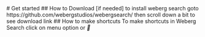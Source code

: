 <link href="https://fonts.googleapis.com/icon?family=Material+Icons" rel="stylesheet">
# Get started
## How to Download [if needed]
to install weberg search goto https://github.com/webergstudios/webergsearch/ then scroll down a bit to see download link
## How to make shortcuts
To make shortcuts in Weberg Search click on menu option or <i class="material-icons">&#xe5d2;</i>
